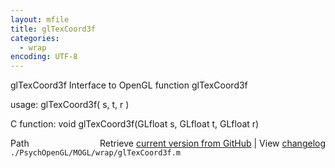 ```yaml
---
layout: mfile
title: glTexCoord3f
categories:
  - wrap
encoding: UTF-8
---
```


glTexCoord3f  Interface to OpenGL function glTexCoord3f

usage:  glTexCoord3f\( s, t, r \)

C function:  void glTexCoord3f\(GLfloat s, GLfloat t, GLfloat r\)


<div class="code_header" style="text-align:right;">
  <span style="float:left;">Path&nbsp;&nbsp;</span> <span class="counter">Retrieve <a href=
  "https://raw.github.com/Psychtoolbox-3/Psychtoolbox-3/beta/./PsychOpenGL/MOGL/wrap/glTexCoord3f.m">current version from GitHub</a> | View <a href=
  "https://github.com/Psychtoolbox-3/Psychtoolbox-3/commits/beta/./PsychOpenGL/MOGL/wrap/glTexCoord3f.m">changelog</a></span>
</div>
<div class="code">
  <code>./PsychOpenGL/MOGL/wrap/glTexCoord3f.m</code>
</div>
